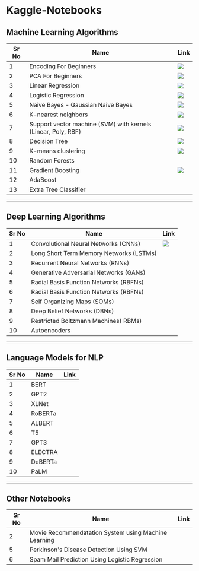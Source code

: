 # Kaggle-Notebooks 

## Machine Learning Algorithms

| Sr No | Name                                                         | Link                                                         |
| ----- | ------------------------------------------------------------ | ------------------------------------------------------------ |
| 1     | Encoding For Beginners                           | [![](https://raw.githubusercontent.com/rahuldkjain/github-profile-readme-generator/master/src/images/icons/Social/kaggle.svg)](https://www.kaggle.com/code/pumpkin18/encoding-for-beginners?kernelSessionId=112108925) |
| 2     | PCA For Beginners                           | [![](https://raw.githubusercontent.com/rahuldkjain/github-profile-readme-generator/master/src/images/icons/Social/kaggle.svg)](https://www.kaggle.com/code/pumpkin18/pca-for-beginners?kernelSessionId=112193623) |
| 3     | Linear Regression                       | [![](https://raw.githubusercontent.com/rahuldkjain/github-profile-readme-generator/master/src/images/icons/Social/kaggle.svg)](https://www.kaggle.com/code/pumpkin18/linear-regression-car-price-prediction?kernelSessionId=118355590) |
| 4     |  Logistic Regression                           |[![](https://raw.githubusercontent.com/rahuldkjain/github-profile-readme-generator/master/src/images/icons/Social/kaggle.svg)](https://www.kaggle.com/code/pumpkin18/titanic-survival-using-logistic-regression?kernelSessionId=114620609) |
| 5     | Naive Bayes - Gaussian Naive Bayes                           |[![](https://raw.githubusercontent.com/rahuldkjain/github-profile-readme-generator/master/src/images/icons/Social/kaggle.svg)](https://www.kaggle.com/code/pumpkin18/naive-bayes-classifier?kernelSessionId=121107998)  |
| 6     |  K-nearest neighbors                           |[![](https://raw.githubusercontent.com/rahuldkjain/github-profile-readme-generator/master/src/images/icons/Social/kaggle.svg)](https://www.kaggle.com/code/pumpkin18/diabetes-detection-using-knn-classifier?kernelSessionId=121203016) |
| 7     |  Support vector machine (SVM) with kernels (Linear, Poly, RBF)        |[![](https://raw.githubusercontent.com/rahuldkjain/github-profile-readme-generator/master/src/images/icons/Social/kaggle.svg)](https://www.kaggle.com/code/pumpkin18/gender-recognition-by-voise-using-svm?kernelSessionId=121314022) |
| 8     | Decision Tree                           | [![](https://raw.githubusercontent.com/rahuldkjain/github-profile-readme-generator/master/src/images/icons/Social/kaggle.svg)](https://www.kaggle.com/code/pumpkin18/gender-classification-using-decision-tree?kernelSessionId=119871313) |
| 9     | K-means clustering                           | [![](https://raw.githubusercontent.com/rahuldkjain/github-profile-readme-generator/master/src/images/icons/Social/kaggle.svg)](https://www.kaggle.com/code/pumpkin18/customer-segmentation-for-beginners-using-kmeans?kernelSessionId=118911547) |
| 10     | Random Forests                           |  |
| 11     | Gradient Boosting                           |[![](https://raw.githubusercontent.com/rahuldkjain/github-profile-readme-generator/master/src/images/icons/Social/kaggle.svg)](https://www.kaggle.com/code/pumpkin18/spaceship-titanic?kernelSessionId=116231674)  |
| 12     | AdaBoost                           |  |
| 13     | Extra Tree Classifier                           |  |
<hr>

## Deep Learning Algorithms
| Sr No | Name                                                         | Link                                                         |
| ----- | ------------------------------------------------------------ | ------------------------------------------------------------ |
| 1     | Convolutional Neural Networks (CNNs)                                                   |  [![](https://raw.githubusercontent.com/rahuldkjain/github-profile-readme-generator/master/src/images/icons/Social/kaggle.svg)](https://www.kaggle.com/code/pumpkin18/digit-recognizer-using-cnn?kernelSessionId=119065373)|
| 2     | Long Short Term Memory Networks (LSTMs)                           |  |
| 3     | Recurrent Neural Networks (RNNs)                           |  |
| 4     | Generative Adversarial Networks (GANs)                           |  |
| 5     | Radial Basis Function Networks (RBFNs)                           |  |
| 6     | Radial Basis Function Networks (RBFNs)                           | |
| 7     | Self Organizing Maps (SOMs)                           |  |
| 8     | Deep Belief Networks (DBNs)                           |  |
| 9     | Restricted Boltzmann Machines( RBMs)                           |  |
| 10     | Autoencoders                           |  |
<hr>

## Language Models for NLP 
| Sr No | Name                                                         | Link                                                         |
| ----- | ------------------------------------------------------------ | ------------------------------------------------------------ |
| 1     | BERT                                                   |  |
| 2     | GPT2                           |  |
| 3     | XLNet                          |  |
| 4     | RoBERTa                          ||
| 5     | ALBERT                           | |
| 6     | T5                           | |
| 7     | GPT3                           | |
| 8     | ELECTRA                           ||
| 9     | DeBERTa                           |  |
| 10     | PaLM                           | |
<hr>

## Other Notebooks


| Sr No | Name                                                         | Link                                                         |
| ----- | ------------------------------------------------------------ | ------------------------------------------------------------ |
| 2     | Movie Recommendatation System using Machine Learning                          | |
| 5     | Perkinson's Disease Detection Using SVM                           | |
| 6     | Spam Mail Prediction Using Logistic Regression                           |  |
